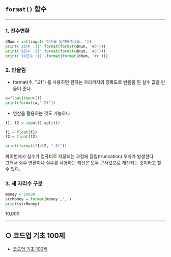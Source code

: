 ## `format()` 함수
___
### 1. 진수변환 

```python
dNum = int(input('정수를 입력해주세요: '))
print('2진수 :{}'.format(format(dNum, '#b')))
print('8진수 :{}'.format(format(dNum, '#o')))
print('16진수 :{}'.format(format(dNum, '#x')))
```

### 2. 반올림
- format(수, ".2f") 를 사용하면 원하는 자리까지의 정확도로 반올림 된 실수 값을 만들어 준다.
```python
a=float(input())
print(format(a,".2f"))
```
- 연산을 활용하는 것도 가능하다
```python
f1, f2 = input().split()

f1 = float(f1)
f2 = float(f2)

print(format(f1/f2, ".3f"))
```
파이썬에서 실수가 컴퓨터로 저장되는 과정에 잘림(truncation) 오차가 발생한다.   
그래서 실수 변환이나 실수를 사용하는 계산은 모두 근사값으로 계산되는 것이라고 할 수 있다.   

### 3. 세 자리수 구분
```python
money = 10000
strMoney = format(money ,',')
print(strMoney)
```
10,000
___
## ○ 코드업 기초 100제
* [코드업 기초 100제](https://codeup.kr/index.php)
